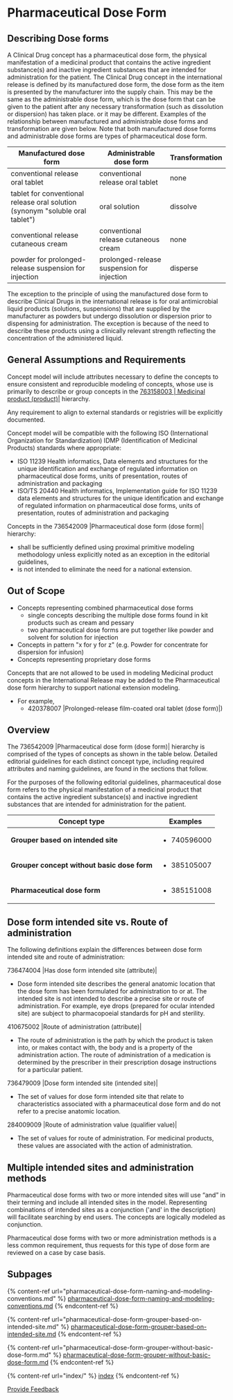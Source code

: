 # Pharmaceutical Dose Form

## Describing Dose forms

A Clinical Drug concept has a pharmaceutical dose form, the physical manifestation of a medicinal product that contains the active ingredient substance(s) and inactive ingredient substances that are intended for administration for the patient. The Clinical Drug concept in the international release is defined by its manufactured dose form, the dose form as the item is presented by the manufacturer into the supply chain. This may be the same as the administrable dose form, which is the dose form that can be given to the patient after any necessary transformation (such as dissolution or dispersion) has taken place. or it may be different. Examples of the relationship between manufactured and administrable dose forms and transformation are given below. Note that both manufactured dose forms and administrable dose forms are types of pharmaceutical dose form.

| Manufactured dose form                                                        | Administrable dose form                    | Transformation |
| ----------------------------------------------------------------------------- | ------------------------------------------ | -------------- |
| conventional release oral tablet                                              | conventional release oral tablet           | none           |
| tablet for conventional release oral solution (synonym "soluble oral tablet") | oral solution                              | dissolve       |
| conventional release cutaneous cream                                          | conventional release cutaneous cream       | none           |
| powder for prolonged-release suspension for injection                         | prolonged-release suspension for injection | disperse       |

The exception to the principle of using the manufactured dose form to describe Clinical Drugs in the international release is for oral antimicrobial liquid products (solutions, suspensions) that are supplied by the manufacturer as powders but undergo dissolution or dispersion prior to dispensing for administration. The exception is because of the need to describe these products using a clinically relevant strength reflecting the concentration of the administered liquid.

## General Assumptions and Requirements

Concept model will include attributes necessary to define the concepts to ensure consistent and reproducible modeling of concepts, whose use is primarily to describe or group concepts in the [763158003 | Medicinal product (product)|](http://snomed.info/id/763158003) hierarchy.

Any requirement to align to external standards or registries will be explicitly documented.

Concept model will be compatible with the following ISO (International Organization for Standardization) IDMP (Identification of Medicinal Products) standards where appropriate:

* ISO 11239 Health informatics, Data elements and structures for the unique identification and exchange of regulated information on pharmaceutical dose forms, units of presentation, routes of administration and packaging
* ISO/TS 20440 Health informatics, Implementation guide for ISO 11239 data elements and structures for the unique identification and exchange of regulated information on pharmaceutical dose forms, units of presentation, routes of administration and packaging

Concepts in the 736542009 |Pharmaceutical dose form (dose form)| hierarchy:

* shall be sufficiently defined using proximal primitive modeling methodology unless explicitly noted as an exception in the editorial guidelines,
* is not intended to eliminate the need for a national extension.

## Out of Scope

* Concepts representing combined pharmaceutical dose forms
  * single concepts describing the multiple dose forms found in kit products such as cream and pessary
  * two pharmaceutical dose forms are put together like powder and solvent for solution for injection
* Concepts in pattern "x for y for z" (e.g. Powder for concentrate for dispersion for infusion)
* Concepts representing proprietary dose forms

Concepts that are not allowed to be used in modeling Medicinal product concepts in the International Release may be added to the Pharmaceutical dose form hierarchy to support national extension modeling.

* For example,
  * 420378007 |Prolonged-release film-coated oral tablet (dose form)|)

## Overview

The 736542009 |Pharmaceutical dose form (dose form)| hierarchy is comprised of the types of concepts as shown in the table below. Detailed editorial guidelines for each distinct concept type, including required attributes and naming guidelines, are found in the sections that follow.

For the purposes of the following editorial guidelines, pharmaceutical dose form refers to the physical manifestation of a medicinal product that contains the active ingredient substance(s) and inactive ingredient substances that are intended for administration for the patient.

| Concept type                                | Examples                    |
| ------------------------------------------- | --------------------------- |
| **Grouper based on intended site**          | <ul><li>740596000</li></ul> |
| **Grouper concept without basic dose form** | <ul><li>385105007</li></ul> |
| **Pharmaceutical dose form**                | <ul><li>385151008</li></ul> |

## Dose form intended site vs. Route of administration

The following definitions explain the differences between dose form intended site and route of administration:

736474004 |Has dose form intended site (attribute)|

* Dose form intended site describes the general anatomic location that the dose form has been formulated for administration to or at. The intended site is not intended to describe a precise site or route of administration. For example, eye drops (prepared for ocular intended site) are subject to pharmacopoeial standards for pH and sterility.

410675002 |Route of administration (attribute)|

* The route of administration is the path by which the product is taken into, or makes contact with, the body and is a property of the administration action. The route of administration of a medication is determined by the prescriber in their prescription dosage instructions for a particular patient.

736479009 |Dose form intended site (intended site)|

* The set of values for dose form intended site that relate to characteristics associated with a pharmaceutical dose form and do not refer to a precise anatomic location.

284009009 |Route of administration value (qualifier value)|

* The set of values for route of administration. For medicinal products, these values are associated with the action of administration.

## Multiple intended sites and administration methods

Pharmaceutical dose forms with two or more intended sites will use “and” in their terming and include all intended sites in the model. Representing combinations of intended sites as a conjunction ('and' in the description) will facilitate searching by end users. The concepts are logically modeled as conjunction.

Pharmaceutical dose forms with two or more administration methods is a less common requirement, thus requests for this type of dose form are reviewed on a case by case basis.

## Subpages

{% content-ref url="pharmaceutical-dose-form-naming-and-modeling-conventions.md" %}
[pharmaceutical-dose-form-naming-and-modeling-conventions.md](pharmaceutical-dose-form-naming-and-modeling-conventions.md)
{% endcontent-ref %}

{% content-ref url="pharmaceutical-dose-form-grouper-based-on-intended-site.md" %}
[pharmaceutical-dose-form-grouper-based-on-intended-site.md](pharmaceutical-dose-form-grouper-based-on-intended-site.md)
{% endcontent-ref %}

{% content-ref url="pharmaceutical-dose-form-grouper-without-basic-dose-form.md" %}
[pharmaceutical-dose-form-grouper-without-basic-dose-form.md](pharmaceutical-dose-form-grouper-without-basic-dose-form.md)
{% endcontent-ref %}

{% content-ref url="index/" %}
[index](index/)
{% endcontent-ref %}

<a href="https://docs.google.com/forms/d/e/1FAIpQLScTmbZIf0UEQwYDkY27EEWBkaiYkHSbR0_9DmFrMLXoQLyL7Q/viewform?usp=pp_url&#x26;entry.1767247133=SCT+Editorial+Guide&#x26;entry.670899847=Pharmaceutical%20Dose%20Form" class="button primary">Provide Feedback</a>
